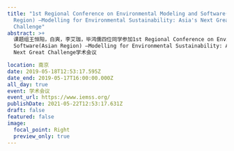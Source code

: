 ```yaml
---
title: "1st Regional Conference on Environmental Modeling and Software(Asian
  Region) —Modelling for Environmental Sustainability: Asia's Next Great
  Challenge"
abstract: >+
  课题组王恒阳，白爽，李艾珈，毕鸿儒四位同学参加1st Regional Conference on Environmental Modeling and
  Software(Asian Region) —Modelling for Environmental Sustainability: Asia's
  Next Great Challenge学术会议

location: 南京
date: 2019-05-18T12:53:17.595Z
date_end: 2019-05-17T16:00:00.000Z
all_day: true
event: 学术会议
event_url: https://www.iemss.org/
publishDate: 2021-05-22T12:53:17.631Z
draft: false
featured: false
image:
  focal_point: Right
  preview_only: true
---
```

